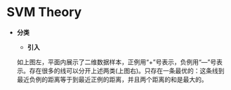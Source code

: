 # SVM Theory

* **分类**
    * **引入**
    
    如上图左，平面内展示了二维数据样本，正例用“+”号表示，负例用“—”号表示。存在很多的线可以分开上述两类(上图右)。只存在一条最优的：这条线到最近负例的距离等于到最近正例的距离，并且两个距离的和是最大的。
